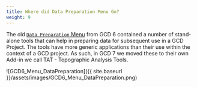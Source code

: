 ```yaml
---
title: Where did Data Preparation Menu Go?
weight: 9
---
```


The old [`Data Preparation` Menu](http://gcd6help.joewheaton.org/gcd-command-reference/data-prep-menu) from GCD 6 contained a number of stand-alone tools that can help in preparing data for subsequent use in a GCD Project. The tools have more generic applications than their use within the context of a GCD project. As such, in GCD 7 we moved these to their own Add-in we call TAT - Topographic Analysis Tools. 

![GCD6_Menu_DataPreparation]({{ site.baseurl }}/assets/images/GCD6_Menu_DataPreparation.png)

